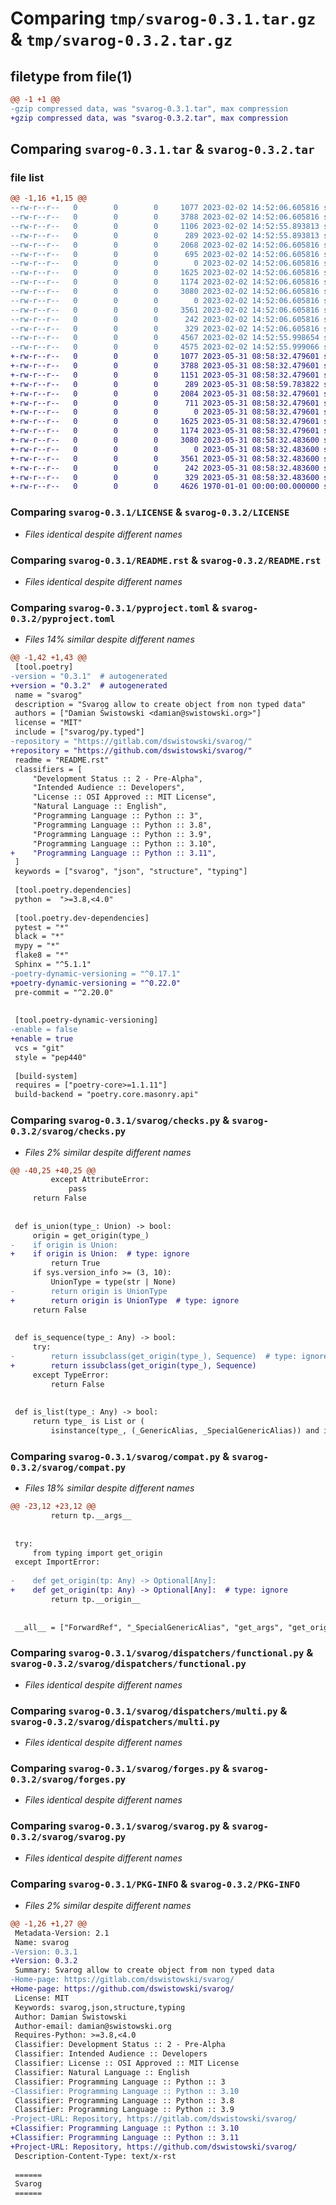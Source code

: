 # Comparing `tmp/svarog-0.3.1.tar.gz` & `tmp/svarog-0.3.2.tar.gz`

## filetype from file(1)

```diff
@@ -1 +1 @@
-gzip compressed data, was "svarog-0.3.1.tar", max compression
+gzip compressed data, was "svarog-0.3.2.tar", max compression
```

## Comparing `svarog-0.3.1.tar` & `svarog-0.3.2.tar`

### file list

```diff
@@ -1,16 +1,15 @@
--rw-r--r--   0        0        0     1077 2023-02-02 14:52:06.605816 svarog-0.3.1/LICENSE
--rw-r--r--   0        0        0     3788 2023-02-02 14:52:06.605816 svarog-0.3.1/README.rst
--rw-r--r--   0        0        0     1106 2023-02-02 14:52:55.893813 svarog-0.3.1/pyproject.toml
--rw-r--r--   0        0        0      289 2023-02-02 14:52:55.893813 svarog-0.3.1/svarog/__init__.py
--rw-r--r--   0        0        0     2068 2023-02-02 14:52:06.605816 svarog-0.3.1/svarog/checks.py
--rw-r--r--   0        0        0      695 2023-02-02 14:52:06.605816 svarog-0.3.1/svarog/compat.py
--rw-r--r--   0        0        0        0 2023-02-02 14:52:06.605816 svarog-0.3.1/svarog/dispatchers/__init__.py
--rw-r--r--   0        0        0     1625 2023-02-02 14:52:06.605816 svarog-0.3.1/svarog/dispatchers/functional.py
--rw-r--r--   0        0        0     1174 2023-02-02 14:52:06.605816 svarog-0.3.1/svarog/dispatchers/multi.py
--rw-r--r--   0        0        0     3080 2023-02-02 14:52:06.605816 svarog-0.3.1/svarog/forges.py
--rw-r--r--   0        0        0        0 2023-02-02 14:52:06.605816 svarog-0.3.1/svarog/py.typed
--rw-r--r--   0        0        0     3561 2023-02-02 14:52:06.605816 svarog-0.3.1/svarog/svarog.py
--rw-r--r--   0        0        0      242 2023-02-02 14:52:06.605816 svarog-0.3.1/svarog/tools.py
--rw-r--r--   0        0        0      329 2023-02-02 14:52:06.605816 svarog-0.3.1/svarog/types.py
--rw-r--r--   0        0        0     4567 2023-02-02 14:52:55.998654 svarog-0.3.1/setup.py
--rw-r--r--   0        0        0     4575 2023-02-02 14:52:55.999066 svarog-0.3.1/PKG-INFO
+-rw-r--r--   0        0        0     1077 2023-05-31 08:58:32.479601 svarog-0.3.2/LICENSE
+-rw-r--r--   0        0        0     3788 2023-05-31 08:58:32.479601 svarog-0.3.2/README.rst
+-rw-r--r--   0        0        0     1151 2023-05-31 08:58:32.479601 svarog-0.3.2/pyproject.toml
+-rw-r--r--   0        0        0      289 2023-05-31 08:58:59.783822 svarog-0.3.2/svarog/__init__.py
+-rw-r--r--   0        0        0     2084 2023-05-31 08:58:32.479601 svarog-0.3.2/svarog/checks.py
+-rw-r--r--   0        0        0      711 2023-05-31 08:58:32.479601 svarog-0.3.2/svarog/compat.py
+-rw-r--r--   0        0        0        0 2023-05-31 08:58:32.479601 svarog-0.3.2/svarog/dispatchers/__init__.py
+-rw-r--r--   0        0        0     1625 2023-05-31 08:58:32.479601 svarog-0.3.2/svarog/dispatchers/functional.py
+-rw-r--r--   0        0        0     1174 2023-05-31 08:58:32.479601 svarog-0.3.2/svarog/dispatchers/multi.py
+-rw-r--r--   0        0        0     3080 2023-05-31 08:58:32.483600 svarog-0.3.2/svarog/forges.py
+-rw-r--r--   0        0        0        0 2023-05-31 08:58:32.483600 svarog-0.3.2/svarog/py.typed
+-rw-r--r--   0        0        0     3561 2023-05-31 08:58:32.483600 svarog-0.3.2/svarog/svarog.py
+-rw-r--r--   0        0        0      242 2023-05-31 08:58:32.483600 svarog-0.3.2/svarog/tools.py
+-rw-r--r--   0        0        0      329 2023-05-31 08:58:32.483600 svarog-0.3.2/svarog/types.py
+-rw-r--r--   0        0        0     4626 1970-01-01 00:00:00.000000 svarog-0.3.2/PKG-INFO
```

### Comparing `svarog-0.3.1/LICENSE` & `svarog-0.3.2/LICENSE`

 * *Files identical despite different names*

### Comparing `svarog-0.3.1/README.rst` & `svarog-0.3.2/README.rst`

 * *Files identical despite different names*

### Comparing `svarog-0.3.1/pyproject.toml` & `svarog-0.3.2/pyproject.toml`

 * *Files 14% similar despite different names*

```diff
@@ -1,42 +1,43 @@
 [tool.poetry]
-version = "0.3.1"  # autogenerated
+version = "0.3.2"  # autogenerated
 name = "svarog"
 description = "Svarog allow to create object from non typed data"
 authors = ["Damian Świstowski <damian@swistowski.org>"]
 license = "MIT"
 include = ["svarog/py.typed"]
-repository = "https://gitlab.com/dswistowski/svarog/"
+repository = "https://github.com/dswistowski/svarog/"
 readme = "README.rst"
 classifiers = [
     "Development Status :: 2 - Pre-Alpha",
     "Intended Audience :: Developers",
     "License :: OSI Approved :: MIT License",
     "Natural Language :: English",
     "Programming Language :: Python :: 3",
     "Programming Language :: Python :: 3.8",
     "Programming Language :: Python :: 3.9",
     "Programming Language :: Python :: 3.10",
+    "Programming Language :: Python :: 3.11",
 ]
 keywords = ["svarog", "json", "structure", "typing"]
 
 [tool.poetry.dependencies]
 python =  ">=3.8,<4.0"
 
 [tool.poetry.dev-dependencies]
 pytest = "*"
 black = "*"
 mypy = "*"
 flake8 = "*"
 Sphinx = "^5.1.1"
-poetry-dynamic-versioning = "^0.17.1"
+poetry-dynamic-versioning = "^0.22.0"
 pre-commit = "^2.20.0"
 
 
 [tool.poetry-dynamic-versioning]
-enable = false
+enable = true
 vcs = "git"
 style = "pep440"
 
 [build-system]
 requires = ["poetry-core>=1.1.11"]
 build-backend = "poetry.core.masonry.api"
```

### Comparing `svarog-0.3.1/svarog/checks.py` & `svarog-0.3.2/svarog/checks.py`

 * *Files 2% similar despite different names*

```diff
@@ -40,25 +40,25 @@
         except AttributeError:
             pass
     return False
 
 
 def is_union(type_: Union) -> bool:
     origin = get_origin(type_)
-    if origin is Union:
+    if origin is Union:  # type: ignore
         return True
     if sys.version_info >= (3, 10):
         UnionType = type(str | None)
-        return origin is UnionType
+        return origin is UnionType  # type: ignore
     return False
 
 
 def is_sequence(type_: Any) -> bool:
     try:
-        return issubclass(get_origin(type_), Sequence)  # type: ignore
+        return issubclass(get_origin(type_), Sequence)
     except TypeError:
         return False
 
 
 def is_list(type_: Any) -> bool:
     return type_ is List or (
         isinstance(type_, (_GenericAlias, _SpecialGenericAlias)) and is_sequence(type_)
```

### Comparing `svarog-0.3.1/svarog/compat.py` & `svarog-0.3.2/svarog/compat.py`

 * *Files 18% similar despite different names*

```diff
@@ -23,12 +23,12 @@
         return tp.__args__
 
 
 try:
     from typing import get_origin
 except ImportError:
 
-    def get_origin(tp: Any) -> Optional[Any]:
+    def get_origin(tp: Any) -> Optional[Any]:  # type: ignore
         return tp.__origin__
 
 
 __all__ = ["ForwardRef", "_SpecialGenericAlias", "get_args", "get_origin"]
```

### Comparing `svarog-0.3.1/svarog/dispatchers/functional.py` & `svarog-0.3.2/svarog/dispatchers/functional.py`

 * *Files identical despite different names*

### Comparing `svarog-0.3.1/svarog/dispatchers/multi.py` & `svarog-0.3.2/svarog/dispatchers/multi.py`

 * *Files identical despite different names*

### Comparing `svarog-0.3.1/svarog/forges.py` & `svarog-0.3.2/svarog/forges.py`

 * *Files identical despite different names*

### Comparing `svarog-0.3.1/svarog/svarog.py` & `svarog-0.3.2/svarog/svarog.py`

 * *Files identical despite different names*

### Comparing `svarog-0.3.1/PKG-INFO` & `svarog-0.3.2/PKG-INFO`

 * *Files 2% similar despite different names*

```diff
@@ -1,26 +1,27 @@
 Metadata-Version: 2.1
 Name: svarog
-Version: 0.3.1
+Version: 0.3.2
 Summary: Svarog allow to create object from non typed data
-Home-page: https://gitlab.com/dswistowski/svarog/
+Home-page: https://github.com/dswistowski/svarog/
 License: MIT
 Keywords: svarog,json,structure,typing
 Author: Damian Świstowski
 Author-email: damian@swistowski.org
 Requires-Python: >=3.8,<4.0
 Classifier: Development Status :: 2 - Pre-Alpha
 Classifier: Intended Audience :: Developers
 Classifier: License :: OSI Approved :: MIT License
 Classifier: Natural Language :: English
 Classifier: Programming Language :: Python :: 3
-Classifier: Programming Language :: Python :: 3.10
 Classifier: Programming Language :: Python :: 3.8
 Classifier: Programming Language :: Python :: 3.9
-Project-URL: Repository, https://gitlab.com/dswistowski/svarog/
+Classifier: Programming Language :: Python :: 3.10
+Classifier: Programming Language :: Python :: 3.11
+Project-URL: Repository, https://github.com/dswistowski/svarog/
 Description-Content-Type: text/x-rst
 
 ======
 Svarog
 ======
```

